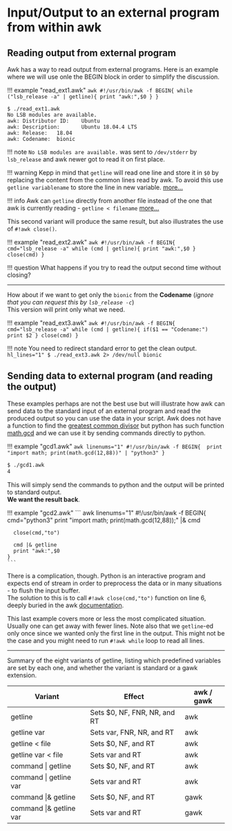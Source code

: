 # Input/Output to an external program from within awk

## Reading output from external program
Awk has a way to read output from external programs. Here is an example where we will use onle the BEGIN block in order to simplify the discussion.

!!! example "read_ext1.awk"
    ``` awk
    #!/usr/bin/awk -f
    BEGIN{
      while ("lsb_release -a" | getline){
        print "awk:",$0
      }
    }
    ```

``` hl_lines="1"
$ ./read_ext1.awk
No LSB modules are available.
awk: Distributor ID:    Ubuntu
awk: Description:       Ubuntu 18.04.4 LTS
awk: Release:   18.04
awk: Codename:  bionic
```

!!! note
    `No LSB modules are available.` was sent to `/dev/stderr` by `lsb_release` and awk newer got to read it on first place.

!!! warning
    Kepp in mind that `getline` will read one line and store it in `$0` by replacing the content from the common lines read by awk. 
    To avoid this use `getline variablename` to store the line in new variable. [more...](https://www.gnu.org/software/gawk/manual/html_node/Getline.html)

!!! info
    Awk can `getline` directly from another file instead of the one that awk is currently reading - `getline < filename` [more...](https://www.gnu.org/software/gawk/manual/html_node/Getline.html)


This second variant will produce the same result, but also illustrates the use of `#!awk close()`. 

!!! example "read_ext2.awk"
    ``` awk
    #!/usr/bin/awk -f
    BEGIN{
      cmd="lsb_release -a"
      while (cmd | getline){
        print "awk:",$0
      }
      close(cmd)
    }
    ```

!!! question
    What happens if you try to read the output second time without closing?

---

How about if we want to get only the `bionic` from the **Codename** (_ignore that you can request this by `lsb_release -c`_)  
This version will print only what we need.

!!! example "read_ext3.awk"
    ``` awk
    #!/usr/bin/awk -f
    BEGIN{
      cmd="lsb_release -a"
      while (cmd | getline){
        if($1 == "Codename:") print $2
      }
      close(cmd)
    }
    ```

!!! note
    You need to redirect standard error to get the clean output.
    ``` hl_lines="1"
    $ ./read_ext3.awk 2> /dev/null
    bionic
    ```

## Sending data to external program (and reading the output)

These examples perhaps are not the best use but will illustrate how awk can send data to the standard input of an external program and read the produced output so you can use the data in your script. Awk does not have a function to find the [greatest common divisor](https://en.wikipedia.org/wiki/Greatest_common_divisor) but python has such function [math.gcd](https://docs.python.org/3/library/math.html#math.gcd) and we can use it by sending commands directly to python.

!!! example "gcd1.awk"
    ``` awk linenums="1"
    #!/usr/bin/awk -f
    BEGIN{ 
      print "import math; print(math.gcd(12,88))" | "python3"
    }
    ```

``` bash hl_lines="1"
$ ./gcd1.awk
4

```

This will simply send the commands to python and the output will be printed to standard output.  
**We want the result back**.

!!! example "gcd2.awk"
    ``` awk linenums="1"
    #!/usr/bin/awk -f
    BEGIN{
      cmd="python3"
      print "import math; print(math.gcd(12,88));" |& cmd
     
      close(cmd,"to")
     
      cmd |& getline
      print "awk:",$0
    }
    ```

There is a complication, though. Python is an interactive program and expects end of stream in order to preprocess the data or in many situations - to flush the input buffer.  
The solution to this is to call `#!awk close(cmd,"to")` function on line 6, deeply buried in the awk [documentation](https://www.gnu.org/software/gawk/manual/html_node/Two_002dway-I_002fO.html).

This last example covers more or less the most complicated situation. Usually one can get away with fewer lines. Note also that we `getline`-ed only once since we wanted only the first line in the output. This might not be the case and you might need to run `#!awk while` loop to read all lines.

---

Summary of the eight variants of getline, listing which predefined variables are set by each one, and whether the variant is standard or a gawk extension.

| Variant                 |Effect                       | awk / gawk |
|-------------------------|-----------------------------|------------|
| getline                 |Sets $0, NF, FNR, NR, and RT	| awk        |
| getline var             | Sets var, FNR, NR, and RT   | awk        |
| getline < file          |  Sets $0, NF, and RT        | awk        |
| getline var < file      | Sets var and RT             | awk        |
| command \| getline      | Sets $0, NF, and RT         | awk        |
| command \| getline var  | Sets var and RT             | awk        |
| command \|& getline     | Sets $0, NF, and RT         | gawk       |
| command \|& getline var | Sets var and RT             | gawk       |
